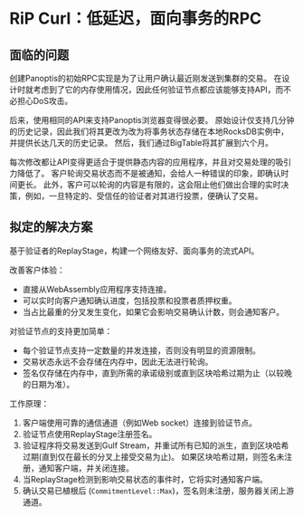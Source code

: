 # RiP Curl：低延迟，面向事务的RPC

## 面临的问题

创建Panoptis的初始RPC实现是为了让用户确认最近刚发送到集群的交易。 在设计时就考虑到了它的内存使用情况，因此任何验证节点都应该能够支持API，而不必担心DoS攻击。

后来，使用相同的API来支持Panoptis浏览器变得很必要。 原始设计仅支持几分钟的历史记录，因此我们将其更改为改为将事务状态存储在本地RocksDB实例中，并提供长达几天的历史记录。 然后，我们通过BigTable将其扩展到六个月。

每次修改都让API变得更适合于提供静态内容的应用程序，并且对交易处理的吸引力降低了。 客户轮询交易状态而不是被通知，会给人一种错误的印象，即确认时间更长。 此外，客户可以轮询的内容是有限的，这会阻止他们做出合理的实时决策，例如，一旦特定的、受信任的验证者对其进行投票，便确认了交易。

## 拟定的解决方案

基于验证者的ReplayStage，构建一个网络友好、面向事务的流式API。

改善客户体验：

* 直接从WebAssembly应用程序支持连接。
* 可以实时向客户通知确认进度，包括投票和投票者质押权重。
* 当占比最重的分叉发生变化，如果它会影响交易确认计数，则会通知客户。

对验证节点的支持更加简单：

* 每个验证节点支持一定数量的并发连接，否则没有明显的资源限制。
* 交易状态永远不会存储在内存中，因此无法进行轮询。
* 签名仅存储在内存中，直到所需的承诺级别或直到区块哈希过期为止（以较晚的日期为准）。

工作原理：

1. 客户端使用可靠的通信通道（例如Web socket）连接到验证节点。
2. 验证节点使用ReplayStage注册签名。
3. 验证程序将交易发送到Gulf Stream，并重试所有已知的派生，直到区块哈希过期(直到仅在最长的分叉上接受交易为止)。 如果区块哈希过期，则签名未注册，通知客户端，并关闭连接。
4. 当ReplayStage检测到影响交易状态的事件时，它将实时通知客户端。
5. 确认交易已植根后 (`CommitmentLevel::Max`)，签名则未注册，服务器关闭上游通道。
